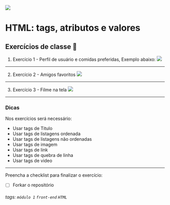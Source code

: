 ![](https://i.imgur.com/xG74tOh.png)

# HTML: tags, atributos e valores

## Exercícios de classe 🏫

1. Exercício 1 - Perfil de usuário e comidas preferidas, Exemplo abaixo:
    ![](https://i.imgur.com/RjKOTjD.png)

---

2. Exercício 2 -  Amigos favoritos
    ![](https://i.imgur.com/2llw7H6.png)
    
---

3. Exercício 3 - Filme na tela
    ![](https://i.imgur.com/BdVUR2q.png)
---
### Dicas

Nos exercícios será necessário:

- Usar tags de Titulo
- Usar tags de listagens ordenada
- Usar tags de listagens não ordenadas
- Usar tags de imagem
- Usar tags de link
- Usar tags de quebra de linha
- Usar tags de video
---

Preencha a checklist para finalizar o exercício:
-   [ ] Forkar o repositório

###### tags: `módulo 1` `front-end` `HTML`
